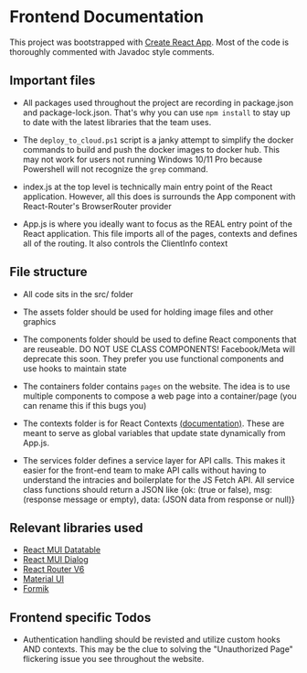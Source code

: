 # Frontend Documentation

This project was bootstrapped with [Create React App](https://github.com/facebook/create-react-app). Most of the code is thoroughly commented with Javadoc style comments.

## Important files

* All packages used throughout the project are recording in package.json and package-lock.json. That's why you can use `npm install` to stay up to date with the latest libraries that the team uses.

* The `deploy_to_cloud.ps1` script is a janky attempt to simplify the docker commands to build and push the docker images to docker hub. This may not work for users not running Windows 10/11 Pro because Powershell will not recognize the `grep` command.

* index.js at the top level is technically main entry point of the React application. However, all this does is surrounds the App component with React-Router's BrowserRouter provider

* App.js is where you ideally want to focus as the REAL entry point of the React application. This file imports all of the pages, contexts and defines all of the routing. It also controls the ClientInfo context
## File structure

* All code sits in the src/ folder

* The assets folder should be used for holding image files and other graphics

* The components folder should be used to define React components that are reuseable. DO NOT USE CLASS COMPONENTS! Facebook/Meta will deprecate this soon. They prefer you use functional components and use hooks to maintain state

* The containers folder contains `pages` on the website. The idea is to use multiple components to compose a web page into a container/page (you can rename this if this bugs you)

* The contexts folder is for React Contexts [(documentation)](https://reactjs.org/docs/context.html). These are meant to serve as global variables that update state dynamically from App.js.

* The services folder defines a service layer for API calls. This makes it easier for the front-end team to make API calls without having to understand the intracies and boilerplate for the JS Fetch API. All service class functions should return a JSON like {ok: (true or false), msg: (response message or empty), data: (JSON data from response or null)}

## Relevant libraries used
* [React MUI Datatable](https://github.com/gregnb/mui-datatables)
* [React MUI Dialog](https://github.com/andrewrosss/react-mui-dialog)
* [React Router V6](https://reactrouter.com/)
* [Material UI](https://mui.com/)
* [Formik](https://formik.org/)

## Frontend specific Todos

* Authentication handling should be revisted and utilize custom hooks AND contexts. This may be the clue to solving the "Unauthorized Page" flickering issue you see throughout the website.
